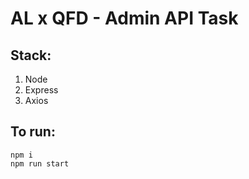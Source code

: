 # AL x QFD - Admin API Task

## Stack:
1. Node
2. Express
3. Axios

## To run:
```
npm i
npm run start
```

